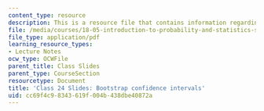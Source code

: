 ```yaml
---
content_type: resource
description: This is a resource file that contains information regarding class 24.
file: /media/courses/18-05-introduction-to-probability-and-statistics-spring-2014/cc69f4c98343619f004b438dbe40872a_MIT18_05S14_class24-slde-a.pdf
file_type: application/pdf
learning_resource_types:
- Lecture Notes
ocw_type: OCWFile
parent_title: Class Slides
parent_type: CourseSection
resourcetype: Document
title: 'Class 24 Slides: Bootstrap confidence intervals'
uid: cc69f4c9-8343-619f-004b-438dbe40872a
---
```

